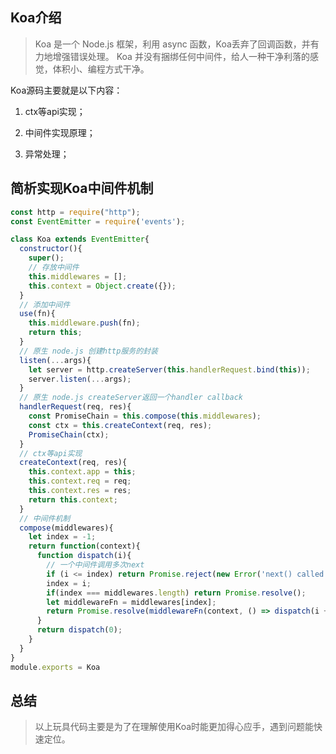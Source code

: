 ## Koa介绍
> Koa 是一个 Node.js 框架，利用 async 函数，Koa丢弃了回调函数，并有力地增强错误处理。 Koa 并没有捆绑任何中间件，给人一种干净利落的感觉，体积小、编程方式干净。

Koa源码主要就是以下内容：
1. ctx等api实现；

2. 中间件实现原理；

3. 异常处理；

## 简析实现Koa中间件机制
``` js
const http = require("http");
const EventEmitter = require('events');

class Koa extends EventEmitter{
  constructor(){
    super();
    // 存放中间件
    this.middlewares = [];
    this.context = Object.create({});
  }
  // 添加中间件
  use(fn){
    this.middleware.push(fn);
    return this;
  }
  // 原生 node.js 创建http服务的封装
  listen(...args){
    let server = http.createServer(this.handlerRequest.bind(this));
    server.listen(...args);
  }
  // 原生 node.js createServer返回一个handler callback
  handlerRequest(req, res){
    const PromiseChain = this.compose(this.middlewares);
    const ctx = this.createContext(req, res);
    PromiseChain(ctx);
  }
  // ctx等api实现
  createContext(req, res){
    this.context.app = this;
    this.context.req = req;
    this.context.res = res;
    return this.context;
  }
  // 中间件机制
  compose(middlewares){
    let index = -1;
    return function(context){
      function dispatch(i){
        // 一个中间件调用多次next
        if (i <= index) return Promise.reject(new Error('next() called multiple times'));
        index = i;
        if(index === middlewares.length) return Promise.resolve();
        let middlewareFn = middlewares[index];
        return Promise.resolve(middlewareFn(context, () => dispatch(i + 1)));
      }
      return dispatch(0);
    }
  }
}
module.exports = Koa
```
## 总结
> 以上玩具代码主要是为了在理解使用Koa时能更加得心应手，遇到问题能快速定位。